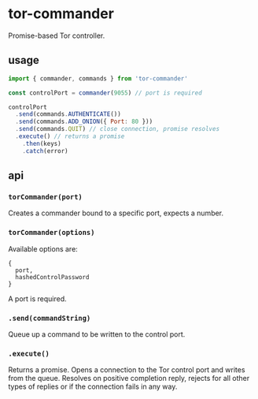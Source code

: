# tor-commander

Promise-based Tor controller.

## usage

```javascript
import { commander, commands } from 'tor-commander'

const controlPort = commander(9055) // port is required

controlPort
  .send(commands.AUTHENTICATE())
  .send(commands.ADD_ONION({ Port: 80 }))
  .send(commands.QUIT) // close connection, promise resolves
  .execute() // returns a promise
    .then(keys)
    .catch(error)
```

## api

### `torCommander(port)`

Creates a commander bound to a specific port, expects a number.

### `torCommander(options)`

Available options are:

```
{
  port,
  hashedControlPassword
}
```

A port is required.

### `.send(commandString)`

Queue up a command to be written to the control port.

### `.execute()`

Returns a promise. Opens a connection to the Tor control port and writes from the queue. Resolves on positive completion reply, rejects for all other types of replies or if the connection fails in any way.
